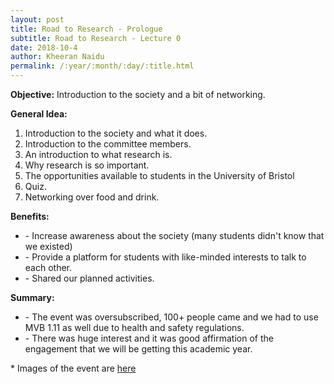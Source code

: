 ```yaml
---
layout: post
title: Road to Research - Prologue
subtitle: Road to Research - Lecture 0
date: 2018-10-4
author: Kheeran Naidu
permalink: /:year/:month/:day/:title.html
---
```

**Objective:** Introduction to the society and a bit of networking.

**General Idea:**
1. Introduction to the society and what it does.
2. Introduction to the committee members.
3. An introduction to what research is.
4. Why research is so important.
5. The opportunities available to students in the University of Bristol
6. Quiz.
7. Networking over food and drink.

**Benefits:**
* \- Increase awareness about the society (many students didn't know that we existed)
* \- Provide a platform for students with like-minded interests to talk to each other.
* \- Shared our planned activities.

**Summary:**
* \- The event was oversubscribed, 100+ people came and we had to use MVB 1.11 as well due to health and safety regulations.
* \- There was huge interest and it was good affirmation of the engagement that we will be getting this academic year.

\* Images of the event are [here](https://bristolresearchsoc.github.io/events/)
